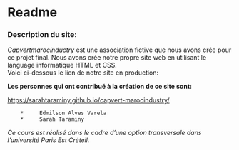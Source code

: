 # **Readme**  

###  Description du site:  
*Capvertmarocinductry* est une association fictive que nous avons crée pour ce projet final. Nous avons crée notre propre site web en utilisant le language informatique HTML et CSS.  
Voici ci-dessous le lien de notre site en production:  
  
  **Les personnes qui ont contribué à la création de ce site sont:**  
 
 https://sarahtaraminy.github.io/capvert-marocindustry/

        *     Edmilson Alves Varela  
        *     Sarah Taraminy  
 *Ce cours est réalisé dans le cadre d’une option transversale dans l’université Paris Est Créteil.*
